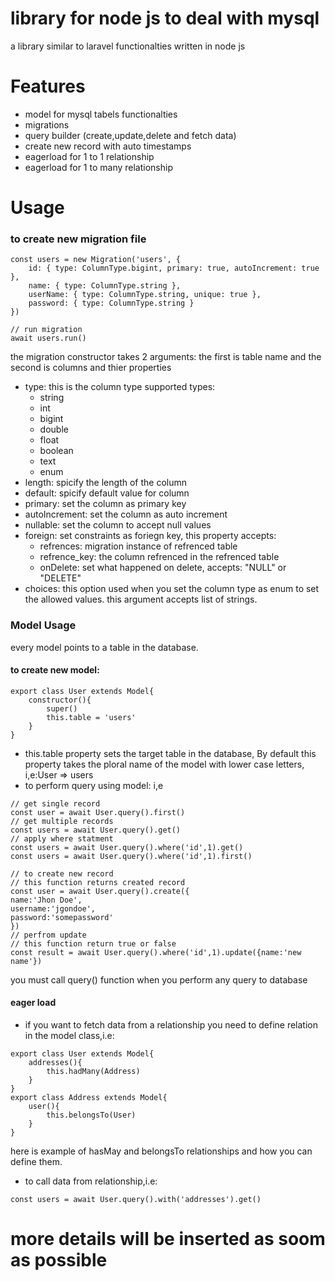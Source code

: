 # library for node js to deal with mysql 
a library similar to laravel functionalties written in node js

# Features
- model for mysql tabels functionalties
- migrations
- query builder (create,update,delete and fetch data)
- create new record with auto timestamps
- eagerload for 1 to 1 relationship
- eagerload for 1 to many relationship

# Usage
### to create new migration file
```
const users = new Migration('users', {
    id: { type: ColumnType.bigint, primary: true, autoIncrement: true },
    name: { type: ColumnType.string },
    userName: { type: ColumnType.string, unique: true },
    password: { type: ColumnType.string }
})

// run migration
await users.run()
```
the migration constructor takes 2 arguments: the first is table name and the second is columns and thier properties
- type: this is the column type
supported types:
    - string
    - int
    - bigint
    - double
    - float
    - boolean
    - text
    - enum
- length: spicify the length of the column 
- default: spicify default value for column
- primary: set the column as primary key
- autoIncrement: set the column as auto increment
- nullable: set the column to accept null values
- foreign: set constraints as foriegn key, this property accepts:
    - refrences: migration instance of refrenced table
    - refrence_key: the column refrenced in the refrenced table
    - onDelete: set what happened on delete, accepts: "NULL" or "DELETE"
- choices: this option used when you set the column type as enum to set the allowed values. this argument accepts list of strings.

### Model Usage
every model points to a table in the database.
#### to create new model:
```
export class User extends Model{
    constructor(){
        super()
        this.table = 'users'
    }
}
```
- this.table property sets the target table in the database, By default this property takes the ploral name of the model with lower case letters, i,e:User => users
- to perform query using model: i,e
```
// get single record
const user = await User.query().first()
// get multiple records
const users = await User.query().get()
// apply where statment
const users = await User.query().where('id',1).get()
const users = await User.query().where('id',1).first()

// to create new record
// this function returns created record
const user = await User.query().create({
name:'Jhon Doe',
username:'jgondoe',
password:'somepassword'
})
// perfrom update
// this function return true or false
const result = await User.query().where('id',1).update({name:'new name'})
```
you must call query() function when you perform any query to database
#### eager load
- if you want to fetch data from a relationship you need to define relation in the model class,i.e:
```
export class User extends Model{
    addresses(){
        this.hadMany(Address)
    }
}
export class Address extends Model{
    user(){
        this.belongsTo(User)
    }
}
```
here is example of hasMay and belongsTo relationships and how you can define them.
- to call data from relationship,i.e:
```
const users = await User.query().with('addresses').get()
```
# more details will be inserted as soom as possible